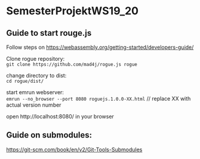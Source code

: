 # SemesterProjektWS19_20

## Guide to start rouge.js

Follow steps on https://webassembly.org/getting-started/developers-guide/

Clone rogue repository:  
`git clone https://github.com/mad4j/rogue.js rogue`

change directory to dist:  
`cd rogue/dist/`

start emrun webserver:  
`emrun --no_browser --port 8080 roguejs.1.0.0-XX.html` // replace XX with actual version number

open http://localhost:8080/ in your browser  

## Guide on submodules:

https://git-scm.com/book/en/v2/Git-Tools-Submodules
